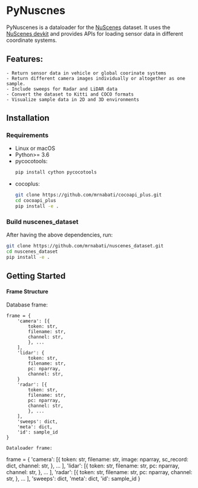 # PyNuscnes

PyNuscenes is a dataloader for the [NuScenes](https://www.nuscenes.org/) dataset.
It uses the [NuScenes devkit](https://github.com/nutonomy/nuscenes-devkit) and 
provides APIs for loading sensor data in different coordinate systems.

## Features:
    - Return sensor data in vehicle or global coorinate systems
    - Return different camera images individually or altogether as one sample.
    - Include sweeps for Radar and LiDAR data
    - Convert the dataset to Kitti and COCO formats
    - Visualize sample data in 2D and 3D environments

## Installation
### Requirements
- Linux or macOS
- Python>= 3.6
- pycocotools: 
    ```bash
    pip install cython pycocotools
    ```
- cocoplus:
    ```bash
    git clone https://github.com/mrnabati/cocoapi_plus.git
    cd cocoapi_plus
    pip install -e .
    ```

### Build nuscenes_dataset
After having the above dependencies, run:
```bash
git clone https://github.com/mrnabati/nuscenes_dataset.git
cd nuscenes_dataset
pip install -e .
```

## Getting Started

#### Frame Structure
Database frame:
```
frame = {
    'camera': [{
        token: str,
        filename: str,
        channel: str,
        }, ...
    ],
    'lidar': {
        token: str,
        filename: str,
        pc: nparray,
        channel: str,
    }
    'radar': [{
        token: str,
        filename: str,
        pc: nparray,
        channel: str,
        }, ...
    ],
    'sweeps': dict,
    'meta': dict,
    'id': sample_id
}

Dataloader frame:
```
frame = {
    'camera': [{
        token: str,
        filename: str,
        image: nparray,
        sc_record: dict,
        channel: str,
        }, ...
    ],
    'lidar': [{
        token: str,
        filename: str,
        pc: nparray,
        channel: str,
        }, ...
    ],
    'radar': [{
        token: str,
        filename: str,
        pc: nparray,
        channel: str,
        }, ...
    ],
    'sweeps': dict,
    'meta': dict,
    'id': sample_id
}
```